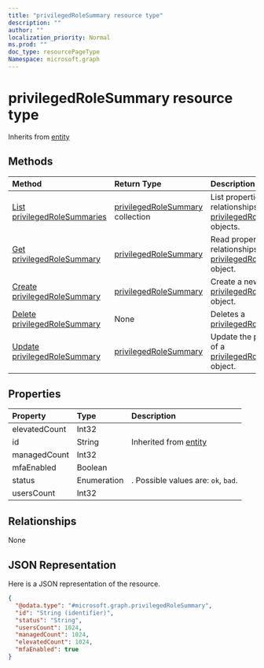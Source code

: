 ```yaml
---
title: "privilegedRoleSummary resource type"
description: ""
author: ""
localization_priority: Normal
ms.prod: ""
doc_type: resourcePageType
Namespace: microsoft.graph
---
```



# privilegedRoleSummary resource type




Inherits from [entity](../resources/entity.md)

## Methods
|Method|Return Type|Description|
|:---|:---|:---|
|[List privilegedRoleSummaries](../api/privilegedrolesummary-list.md)|[privilegedRoleSummary](../resources/privilegedRoleSummary.md) collection|List properties and relationships of the [privilegedRoleSummary](../resources/privilegedrolesummary.md) objects.|
|[Get privilegedRoleSummary](../api/privilegedrolesummary-get.md)|[privilegedRoleSummary](../resources/privilegedRoleSummary.md)|Read properties and relationships of the [privilegedRoleSummary](../resources/privilegedrolesummary.md) object.|
|[Create privilegedRoleSummary](../api/privilegedrolesummary-create.md)|[privilegedRoleSummary](../resources/privilegedRoleSummary.md)|Create a new [privilegedRoleSummary](../resources/privilegedrolesummary.md) object.|
|[Delete privilegedRoleSummary](../api/privilegedrolesummary-delete.md)|None|Deletes a [privilegedRoleSummary](../resources/privilegedrolesummary.md).|
|[Update privilegedRoleSummary](../api/privilegedrolesummary-update.md)|[privilegedRoleSummary](../resources/privilegedRoleSummary.md)|Update the properties of a [privilegedRoleSummary](../resources/privilegedrolesummary.md) object.|

## Properties
|Property|Type|Description|
|:---|:---|:---|
|elevatedCount|Int32||
|id|String| Inherited from [entity](../resources/entity.md)|
|managedCount|Int32||
|mfaEnabled|Boolean||
|status|Enumeration|. Possible values are: `ok`, `bad`.|
|usersCount|Int32||

## Relationships
None

## JSON Representation
Here is a JSON representation of the resource.
<!-- {
  "blockType": "resource",
  "keyProperty": "id",
  "@odata.type": "microsoft.graph.privilegedRoleSummary",
  "baseType": "microsoft.graph.entity",
  "openType": false
}
-->
``` json
{
  "@odata.type": "#microsoft.graph.privilegedRoleSummary",
  "id": "String (identifier)",
  "status": "String",
  "usersCount": 1024,
  "managedCount": 1024,
  "elevatedCount": 1024,
  "mfaEnabled": true
}
```

